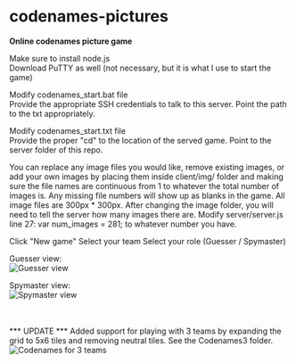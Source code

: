 # codenames-pictures
<b>Online codenames picture game</b>

Make sure to install node.js<br/>
Download PuTTY as well (not necessary, but it is what I use to start the game)

Modify codenames_start.bat file<br/>
Provide the appropriate SSH credentials to talk to this server. Point the path to the txt appropriately.

Modify codenames_start.txt file<br/>
Provide the proper "cd" to the location of the served game. Point to the server folder of this repo.

You can replace any image files you would like, remove existing images, or add your own images by placing them inside client/img/ folder and making sure the file names are continuous from 1 to whatever the total number of images is. Any missing file numbers will show up as blanks in the game. All image files are 300px * 300px. After changing the image folder, you will need to tell the server how many images there are. Modify server/server.js line 27: var num_images = 281; to whatever number you have.


Click "New game"
Select your team
Select your role (Guesser / Spymaster)

Guesser view:<br/>
![Guesser view](https://github.com/glitchcrafter/codenames-pictures/blob/master/img-ref/guesser_view.png)

Spymaster view:<br/>
![Spymaster view](https://github.com/glitchcrafter/codenames-pictures/blob/master/img-ref/spymaster_view.png)

<br/><br/>
*** UPDATE ***
Added support for playing with 3 teams by expanding the grid to 5x6 tiles and removing neutral tiles. See the Codenames3 folder.
<br/>
![Codenames for 3 teams](https://github.com/glitchcrafter/codenames-pictures/blob/master/img-ref/Codenames3Guesser.png)

